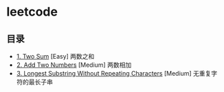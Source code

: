 # leetcode

## 目录

* [1. Two Sum](./Easy/0001-two-sum.md) [Easy] 两数之和
* [2. Add Two Numbers](./Medium/0002-add-two-numbers.md) [Medium] 两数相加
* [3. Longest Substring Without Repeating Characters](./Medium/0003-longest-substring-without-repeating-characters.md) [Medium] 无重复字符的最长子串